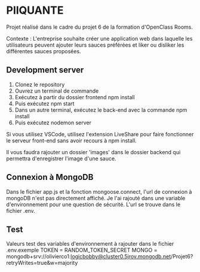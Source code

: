 # PIIQUANTE

Projet réalisé dans le cadre du projet 6 de la formation d'OpenClass Rooms.

Contexte : 
L'entreprise souhaite créer une application web dans laquelle les utilisateurs peuvent ajouter leurs sauces préférées et liker ou disliker les différentes sauces proposées.


## Development server

1. Clonez le repository
2. Ouvrez un terminal de commande
3. Exécutez à partir du dossier frontend npm install 
4. Puis exécutez npm start
5. Dans un autre terminal, exécutez le back-end avec la commande npm install 
6. Puis exécutez nodemon server

Si vous utilisez VSCode, utilisez l'extension LiveShare pour faire fonctionner le
serveur front-end sans avoir recours à npm install.


Il vous faudra rajouter un dossier 'images' dans le dossier backend qui permettra d'enregistrer l'image d'une sauce.

## Connexion à MongoDB

Dans le fichier app.js et la fonction mongoose.connect, l'url de connexion à mongoDB n'est pas directement affiché. Je l'ai rajouté dans une variable d'environnement pour une question de sécurité. L'url se trouve dans le fichier .env.

## Test 
Valeurs test des variables d'environnement à rajouter dans le fichier .env.exemple
TOKEN = RANDOM_TOKEN_SECRET
MONGO = mongodb+srv://olivierco1:logicbobby@cluster0.5jrov.mongodb.net/Projet6?retryWrites=true&w=majority
